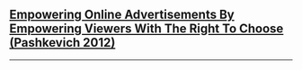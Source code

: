 [Empowering Online Advertisements By Empowering Viewers With The Right To Choose (Pashkevich 2012)](https://static.googleusercontent.com/media/research.google.com/en//pubs/archive/40590.pdf)
-------------------------------------------------------------------------------
-------------------------------------------------------------------------------

